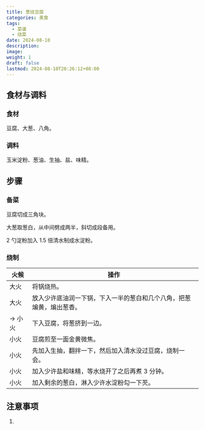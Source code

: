 ```yaml
---
title: 葱烧豆腐
categories: 美食
tags:
  - 菜谱
  - 烧菜
date: 2024-08-10
description: 
image: 
weight: 1
draft: false
lastmod: 2024-08-10T20:26:12+08:00
---
```

## 食材与调料

### 食材

豆腐、大葱、八角。

### 调料

玉米淀粉、葱油、生抽、盐、味精。

## 步骤

### 备菜

豆腐切成三角块。

大葱取葱白，从中间劈成两半，斜切成段备用。

2 勺淀粉加入 1.5 倍清水制成水淀粉。

### 烧制

| 火候    | 操作                                 |
| ----- | ---------------------------------- |
| 大火    | 将锅烧热。                              |
| 大火    | 放入少许底油润一下锅，下入一半的葱白和几个八角，把葱煸黄，煸出葱香。 |
| -> 小火 | 下入豆腐，将葱挤到一边。                       |
| 小火    | 豆腐煎至一面金黄微焦。                        |
| 小火    | 先加入生抽，翻拌一下，然后加入清水没过豆腐，烧制一会。        |
| 小火    | 加入少许盐和味精，等水烧开了之后再煮 3 分钟。           |
| 小火    | 加入剩余的葱白，淋入少许水淀粉勾一下芡。               |

## 注意事项

1. 


